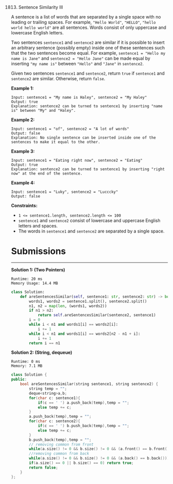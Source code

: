 1813. Sentence Similarity III

A sentence is a list of words that are separated by a single space with no leading or trailing spaces. For example, `"Hello World"`, `"HELLO"`, `"hello world hello world"` are all sentences. Words consist of only uppercase and lowercase English letters.

Two sentences `sentence1` and `sentence2` are similar if it is possible to insert an arbitrary sentence (possibly empty) inside one of these sentences such that the two sentences become equal. For example, `sentence1 = "Hello my name is Jane"` and `sentence2 = "Hello Jane"` can be made equal by inserting `"my name is"` between `"Hello"` and `"Jane"` in `sentence2`.

Given two sentences `sentence1` and `sentence2`, return `true` if `sentence1` and `sentence2` are similar. Otherwise, return `false`.

 

**Example 1:**
```
Input: sentence1 = "My name is Haley", sentence2 = "My Haley"
Output: true
Explanation: sentence2 can be turned to sentence1 by inserting "name is" between "My" and "Haley".
```

**Example 2:**
```
Input: sentence1 = "of", sentence2 = "A lot of words"
Output: false
Explanation: No single sentence can be inserted inside one of the sentences to make it equal to the other.
```

**Example 3:**
```
Input: sentence1 = "Eating right now", sentence2 = "Eating"
Output: true
Explanation: sentence2 can be turned to sentence1 by inserting "right now" at the end of the sentence.
```

**Example 4:**
```
Input: sentence1 = "Luky", sentence2 = "Lucccky"
Output: false
```

**Constraints:**

* `1 <= sentence1.length, sentence2.length <= 100`
* `sentence1` and `sentence2` consist of lowercase and uppercase English letters and spaces.
* The words in `sentence1` and `sentence2` are separated by a single space.

# Submissions
---
**Solution 1: (Two Pointers)**
```
Runtime: 20 ms
Memory Usage: 14.4 MB
```
```python
class Solution:
    def areSentencesSimilar(self, sentence1: str, sentence2: str) -> bool:
        words1, words2 = sentence1.split(), sentence2.split()
        n1, n2 = map(len, (words1, words2))
        if n1 > n2:
            return self.areSentencesSimilar(sentence2, sentence1)
        i = 0
        while i < n1 and words1[i] == words2[i]:
            i += 1
        while i < n1 and words1[i] == words2[n2 - n1 + i]:
            i += 1
        return i == n1
```

**Solution 2: (String, dequeue)**
```
Runtime: 0 ms
Memory: 7.1 MB
```
```c++
class Solution {
public:
    bool areSentencesSimilar(string sentence1, string sentence2) {
        string temp = "";
        deque<string>a,b;
        for(char c: sentence1){
            if(c == ' ') a.push_back(temp),temp = "";
            else temp += c;
        }
        a.push_back(temp),temp = "";
        for(char c: sentence2){
            if(c == ' ') b.push_back(temp),temp = "";
            else temp += c;
        }
        b.push_back(temp),temp = "";
		// removing common from front
        while(a.size() != 0 && b.size() != 0 && (a.front() == b.front())) a.pop_front(),b.pop_front();
        //removing common from back
		while(a.size() != 0 && b.size() != 0 && (a.back() == b.back())) a.pop_back(),b.pop_back();
		if(a.size() == 0 || b.size() == 0) return true;
        return false;
    }
};
```
